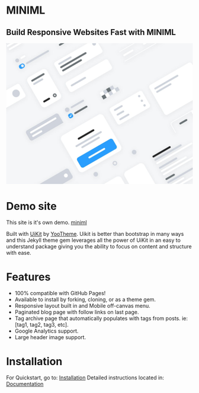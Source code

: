# MINIML


## Build Responsive Websites Fast with MINIML

![miniml](/screenshot.jpg)

# Demo site
This site is it's own demo. [miniml](https://st4rlab.github.io/miniml/)

Built with [UiKit](https://getuikit.com/) by [YooTheme](https://yootheme.com/). Uikit is better than bootstrap in many ways and this Jekyll theme gem leverages all the power of UiKit in an easy to understand package giving you the ability to focus on content and structure with ease.

# Features

* 100% compatible with GitHub Pages!
* Available to install by forking, cloning, or as a theme gem.
* Responsive layout built in and Mobile off-canvas menu.
* Paginated blog page with follow links on last page.
* Tag archive page that automatically populates with tags from posts. ie: [tag1, tag2, tag3, etc].
* Google Analytics support.
* Large header image support.

# Installation

For Quickstart, go to: [Installation](https://st4rlab.github.io/miniml/installation)
Detailed instructions located in: [Documentation](https://st4rlab.github.io/miniml/documentation)
